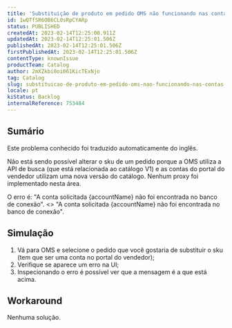 ```yaml
---
title: 'Substituição de produto em pedido OMS não funcionando nas contas do portal do vendedor'
id: 1wQTfSR6OB6CL0sRpCYARp
status: PUBLISHED
createdAt: 2023-02-14T12:25:00.911Z
updatedAt: 2023-02-14T12:25:01.506Z
publishedAt: 2023-02-14T12:25:01.506Z
firstPublishedAt: 2023-02-14T12:25:01.506Z
contentType: knownIssue
productTeam: Catalog
author: 2mXZkbi0oi061KicTExNjo
tag: Catalog
slug: substituicao-de-produto-em-pedido-oms-nao-funcionando-nas-contas-do-portal-do-vendedor
locale: pt
kiStatus: Backlog
internalReference: 753484
---
```


## Sumário

<div class="alert alert-info">
  <p>Este problema conhecido foi traduzido automaticamente do inglês.</p>
</div>


Não está sendo possível alterar o sku de um pedido porque a OMS utiliza a API de busca (que está relacionada ao catálogo V1) e as contas do portal do vendedor utilizam uma nova versão do catálogo. Nenhum proxy foi implementado nesta área.

O erro é: "A conta solicitada {accountName} não foi encontrada no banco de conexão". <> "A conta solicitada {accountName} não foi encontrada no banco de conexão".


##

## Simulação



1. Vá para OMS e selecione o pedido que você gostaria de substituir o sku (tem que ser uma conta no portal do vendedor);
2. Verifique se aparece um erro na UI;
3. Inspecionando o erro é possível ver que a mensagem é a que está acima.


##

## Workaround


Nenhuma solução.





